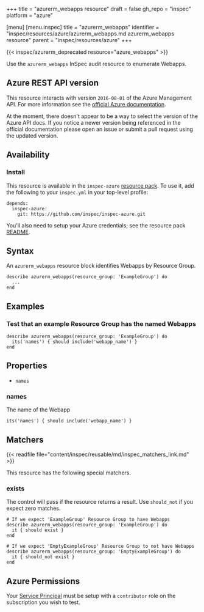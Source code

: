 +++
title = "azurerm_webapps resource"
draft = false
gh_repo = "inspec"
platform = "azure"

[menu]
  [menu.inspec]
    title = "azurerm_webapps"
    identifier = "inspec/resources/azure/azurerm_webapps.md azurerm_webapps resource"
    parent = "inspec/resources/azure"
+++

{{< inspec/azurerm_deprecated resource="azure_webapps" >}}

Use the `azurerm_webapps` InSpec audit resource to enumerate Webapps.

## Azure REST API version

This resource interacts with version `2016-08-01` of the Azure Management API.
For more information see the [official Azure documentation](https://docs.microsoft.com/en-us/rest/api/appservice/webapps/listbyresourcegroup).

At the moment, there doesn't appear to be a way to select the version of the
Azure API docs. If you notice a newer version being referenced in the official
documentation please open an issue or submit a pull request using the updated
version.

## Availability

### Install

This resource is available in the `inspec-azure` [resource
pack](/inspec/glossary/#resource-pack). To use it, add the
following to your `inspec.yml` in your top-level profile:

    depends:
      inspec-azure:
        git: https://github.com/inspec/inspec-azure.git

You'll also need to setup your Azure credentials; see the resource pack
[README](https://github.com/inspec/inspec-azure#inspec-for-azure).

## Syntax

An `azurerm_webapps` resource block identifies Webapps by
Resource Group.

    describe azurerm_webapps(resource_group: 'ExampleGroup') do
      ...
    end

## Examples

### Test that an example Resource Group has the named Webapps

    describe azurerm_webapps(resource_group: 'ExampleGroup') do
      its('names') { should include('webapp_name') }
    end

## Properties

- `names`

### names

The name of the Webapp

    its('names') { should include('webapp_name') }

## Matchers

{{< readfile file="content/inspec/reusable/md/inspec_matchers_link.md" >}}

This resource has the following special matchers.

### exists

The control will pass if the resource returns a result. Use `should_not` if you expect
zero matches.

    # If we expect 'ExampleGroup' Resource Group to have Webapps
    describe azurerm_webapps(resource_group: 'ExampleGroup') do
      it { should exist }
    end

    # If we expect 'EmptyExampleGroup' Resource Group to not have Webapps
    describe azurerm_webapps(resource_group: 'EmptyExampleGroup') do
      it { should_not exist }
    end

## Azure Permissions

Your [Service
Principal](https://docs.microsoft.com/en-us/azure/azure-resource-manager/resource-group-create-service-principal-portal)
must be setup with a `contributor` role on the subscription you wish to test.

